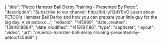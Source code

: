 {
    "title": "Petco Hamster Ball Derby Training - Presented By Petco",
    "description": "Subscribe to our channel: http:\/\/bit.ly\/12dY9oO Learn about PETCO's Hamster Ball Derby and how you can prepare your little guy for the big day. Visit petco.c...",
    "videoid": "145669",
    "date_created": "1394818884",
    "date_modified": "1418181186",
    "type": "captivate",
    "layout": "video",
    "url": "\/v\/petco-hamster-ball-derby-training-presented-by-petco\/145669"
}